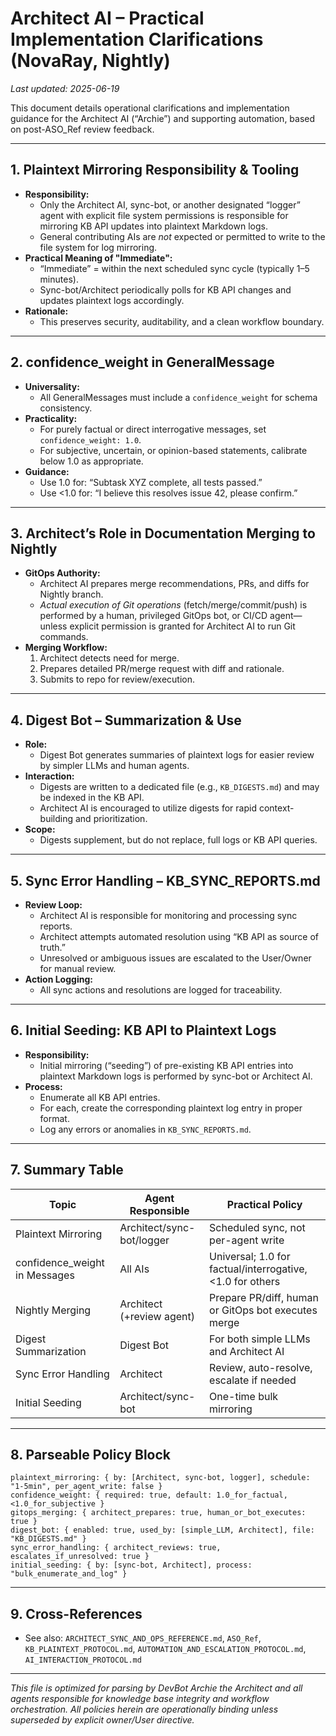 # Architect AI – Practical Implementation Clarifications (NovaRay, Nightly)
_Last updated: 2025-06-19_

This document details operational clarifications and implementation guidance for the Architect AI (“Archie”) and supporting automation, based on post-ASO_Ref review feedback.

---

## 1. Plaintext Mirroring Responsibility & Tooling

- **Responsibility:**  
  - Only the Architect AI, sync-bot, or another designated “logger” agent with explicit file system permissions is responsible for mirroring KB API updates into plaintext Markdown logs.
  - General contributing AIs are _not_ expected or permitted to write to the file system for log mirroring.
- **Practical Meaning of "Immediate":**  
  - “Immediate” = within the next scheduled sync cycle (typically 1–5 minutes).
  - Sync-bot/Architect periodically polls for KB API changes and updates plaintext logs accordingly.
- **Rationale:**  
  - This preserves security, auditability, and a clean workflow boundary.

---

## 2. confidence_weight in GeneralMessage

- **Universality:**  
  - All GeneralMessages must include a `confidence_weight` for schema consistency.
- **Practicality:**  
  - For purely factual or direct interrogative messages, set `confidence_weight: 1.0`.
  - For subjective, uncertain, or opinion-based statements, calibrate below 1.0 as appropriate.
- **Guidance:**  
  - Use 1.0 for: “Subtask XYZ complete, all tests passed.”  
  - Use <1.0 for: “I believe this resolves issue 42, please confirm.”

---

## 3. Architect’s Role in Documentation Merging to Nightly

- **GitOps Authority:**  
  - Architect AI prepares merge recommendations, PRs, and diffs for Nightly branch.
  - _Actual execution of Git operations_ (fetch/merge/commit/push) is performed by a human, privileged GitOps bot, or CI/CD agent—unless explicit permission is granted for Architect AI to run Git commands.
- **Merging Workflow:**  
  1. Architect detects need for merge.
  2. Prepares detailed PR/merge request with diff and rationale.
  3. Submits to repo for review/execution.

---

## 4. Digest Bot – Summarization & Use

- **Role:**  
  - Digest Bot generates summaries of plaintext logs for easier review by simpler LLMs and human agents.
- **Interaction:**  
  - Digests are written to a dedicated file (e.g., `KB_DIGESTS.md`) and may be indexed in the KB API.
  - Architect AI is encouraged to utilize digests for rapid context-building and prioritization.
- **Scope:**  
  - Digests supplement, but do not replace, full logs or KB API queries.

---

## 5. Sync Error Handling – KB_SYNC_REPORTS.md

- **Review Loop:**  
  - Architect AI is responsible for monitoring and processing sync reports.
  - Architect attempts automated resolution using “KB API as source of truth.”
  - Unresolved or ambiguous issues are escalated to the User/Owner for manual review.
- **Action Logging:**  
  - All sync actions and resolutions are logged for traceability.

---

## 6. Initial Seeding: KB API to Plaintext Logs

- **Responsibility:**  
  - Initial mirroring (“seeding”) of pre-existing KB API entries into plaintext Markdown logs is performed by sync-bot or Architect AI.
- **Process:**  
  - Enumerate all KB API entries.
  - For each, create the corresponding plaintext log entry in proper format.
  - Log any errors or anomalies in `KB_SYNC_REPORTS.md`.

---

## 7. Summary Table

| Topic                        | Agent Responsible           | Practical Policy                                           |
|------------------------------|----------------------------|-----------------------------------------------------------|
| Plaintext Mirroring          | Architect/sync-bot/logger  | Scheduled sync, not per-agent write                       |
| confidence_weight in Messages| All AIs                    | Universal; 1.0 for factual/interrogative, <1.0 for others |
| Nightly Merging              | Architect (+review agent)  | Prepare PR/diff, human or GitOps bot executes merge       |
| Digest Summarization         | Digest Bot                 | For both simple LLMs and Architect AI                     |
| Sync Error Handling          | Architect                  | Review, auto-resolve, escalate if needed                  |
| Initial Seeding              | Architect/sync-bot         | One-time bulk mirroring                                   |

---

## 8. Parseable Policy Block

```
plaintext_mirroring: { by: [Architect, sync-bot, logger], schedule: "1-5min", per_agent_write: false }
confidence_weight: { required: true, default: 1.0_for_factual, <1.0_for_subjective }
gitops_merging: { architect_prepares: true, human_or_bot_executes: true }
digest_bot: { enabled: true, used_by: [simple_LLM, Architect], file: "KB_DIGESTS.md" }
sync_error_handling: { architect_reviews: true, escalates_if_unresolved: true }
initial_seeding: { by: [sync-bot, Architect], process: "bulk_enumerate_and_log" }
```

---

## 9. Cross-References
- See also: `ARCHITECT_SYNC_AND_OPS_REFERENCE.md`, `ASO_Ref`, `KB_PLAINTEXT_PROTOCOL.md`, `AUTOMATION_AND_ESCALATION_PROTOCOL.md`, `AI_INTERACTION_PROTOCOL.md`

---

_This file is optimized for parsing by DevBot Archie the Architect and all agents responsible for knowledge base integrity and workflow orchestration. All policies herein are operationally binding unless superseded by explicit owner/User directive._